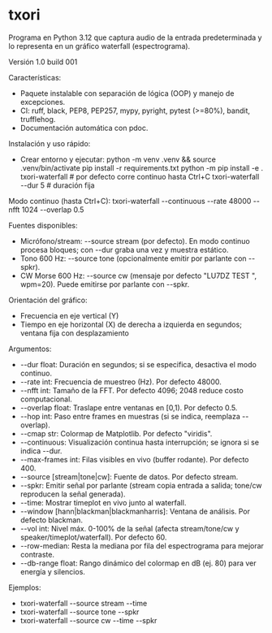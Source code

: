 # txori
Programa en Python 3.12 que captura audio de la entrada predeterminada y lo representa en un gráfico waterfall (espectrograma).

Versión 1.0 build 001

Características:
- Paquete instalable con separación de lógica (OOP) y manejo de excepciones.
- CI: ruff, black, PEP8, PEP257, mypy, pyright, pytest (>=80%), bandit, trufflehog.
- Documentación automática con pdoc.

Instalación y uso rápido:
- Crear entorno y ejecutar:
  python -m venv .venv && source .venv/bin/activate
  pip install -r requirements.txt
  python -m pip install -e .
  txori-waterfall  # por defecto corre continuo hasta Ctrl+C
  txori-waterfall --dur 5  # duración fija

Modo continuo (hasta Ctrl+C):
  txori-waterfall --continuous --rate 48000 --nfft 1024 --overlap 0.5

Fuentes disponibles:
- Micrófono/stream: --source stream (por defecto). En modo continuo procesa bloques; con --dur graba una vez y muestra estático.
- Tono 600 Hz: --source tone (opcionalmente emitir por parlante con --spkr).
- CW Morse 600 Hz: --source cw (mensaje por defecto "LU7DZ TEST     ", wpm=20). Puede emitirse por parlante con --spkr.

Orientación del gráfico:
- Frecuencia en eje vertical (Y)
- Tiempo en eje horizontal (X) de derecha a izquierda en segundos; ventana fija con desplazamiento

Argumentos:
- --dur float: Duración en segundos; si se especifica, desactiva el modo continuo.
- --rate int: Frecuencia de muestreo (Hz). Por defecto 48000.
- --nfft int: Tamaño de la FFT. Por defecto 4096; 2048 reduce costo computacional.
- --overlap float: Traslape entre ventanas en [0,1). Por defecto 0.5.
- --hop int: Paso entre frames en muestras (si se indica, reemplaza --overlap).
- --cmap str: Colormap de Matplotlib. Por defecto "viridis".
- --continuous: Visualización continua hasta interrupción; se ignora si se indica --dur.
- --max-frames int: Filas visibles en vivo (buffer rodante). Por defecto 400.
- --source [stream|tone|cw]: Fuente de datos. Por defecto stream.
- --spkr: Emitir señal por parlante (stream copia entrada a salida; tone/cw reproducen la señal generada).
- --time: Mostrar timeplot en vivo junto al waterfall.
- --window [hann|blackman|blackmanharris]: Ventana de análisis. Por defecto blackman.
- --vol int: Nivel máx. 0-100% de la señal (afecta stream/tone/cw y speaker/timeplot/waterfall). Por defecto 60.
- --row-median: Resta la mediana por fila del espectrograma para mejorar contraste.
- --db-range float: Rango dinámico del colormap en dB (ej. 80) para ver energía y silencios.

Ejemplos:
- txori-waterfall --source stream --time
- txori-waterfall --source tone --spkr
- txori-waterfall --source cw --time --spkr
